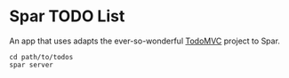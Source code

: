 # Spar TODO List

An app that uses adapts the ever-so-wonderful [TodoMVC](http://addyosmani.github.com/todomvc/) project to Spar.

    cd path/to/todos
    spar server